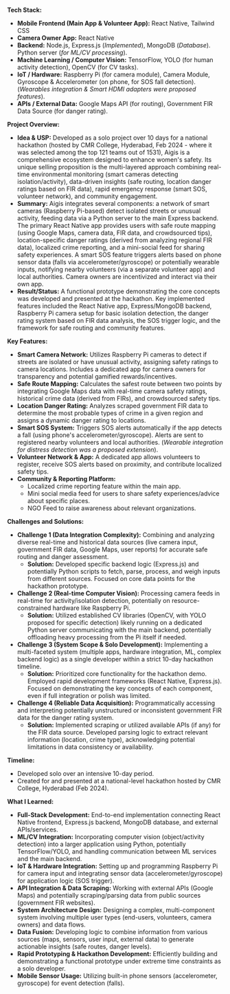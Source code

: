 **Tech Stack:**

- **Mobile Frontend (Main App & Volunteer App):** React Native, Tailwind CSS
- **Camera Owner App:** React Native
- **Backend:** Node.js, Express.js (*Implemented*), MongoDB (*Database*). Python server (*for ML/CV processing*).
- **Machine Learning / Computer Vision:** TensorFlow, YOLO (for human activity detection), OpenCV (for CV tasks).
- **IoT / Hardware:** Raspberry Pi (for camera module), Camera Module, Gyroscope & Accelerometer (on phone, for SOS fall detection). (*Wearables integration & Smart HDMI adapters were proposed features*).
- **APIs / External Data:** Google Maps API (for routing), Government FIR Data Source (for danger rating).

**Project Overview:**

- **Idea & USP:** Developed as a solo project over 10 days for a national hackathon (hosted by CMR College, Hyderabad, Feb 2024 - where it was selected among the top 121 teams out of 1531), Aigis is a comprehensive ecosystem designed to enhance women's safety. Its unique selling proposition is the multi-layered approach combining real-time environmental monitoring (smart cameras detecting isolation/activity), data-driven insights (safe routing, location danger ratings based on FIR data), rapid emergency response (smart SOS, volunteer network), and community engagement.
- **Summary:** Aigis integrates several components: a network of smart cameras (Raspberry Pi-based) detect isolated streets or unusual activity, feeding data via a Python server to the main Express backend. The primary React Native app provides users with safe route mapping (using Google Maps, camera data, FIR data, and crowdsourced tips), location-specific danger ratings (derived from analyzing regional FIR data), localized crime reporting, and a mini-social feed for sharing safety experiences. A smart SOS feature triggers alerts based on phone sensor data (falls via accelerometer/gyroscope) or potentially wearable inputs, notifying nearby volunteers (via a separate volunteer app) and local authorities. Camera owners are incentivized and interact via their own app.
- **Result/Status:** A functional prototype demonstrating the core concepts was developed and presented at the hackathon. Key implemented features included the React Native app, Express/MongoDB backend, Raspberry Pi camera setup for basic isolation detection, the danger rating system based on FIR data analysis, the SOS trigger logic, and the framework for safe routing and community features.

**Key Features:**

- **Smart Camera Network:** Utilizes Raspberry Pi cameras to detect if streets are isolated or have unusual activity, assigning safety ratings to camera locations. Includes a dedicated app for camera owners for transparency and potential gamified rewards/incentives.
- **Safe Route Mapping:** Calculates the safest route between two points by integrating Google Maps data with real-time camera safety ratings, historical crime data (derived from FIRs), and crowdsourced safety tips.
- **Location Danger Rating:** Analyzes scraped government FIR data to determine the most probable types of crime in a given region and assigns a dynamic danger rating to locations.
- **Smart SOS System:** Triggers SOS alerts automatically if the app detects a fall (using phone's accelerometer/gyroscope). Alerts are sent to registered nearby volunteers and local authorities. (*Wearable integration for distress detection was a proposed extension*).
- **Volunteer Network & App:** A dedicated app allows volunteers to register, receive SOS alerts based on proximity, and contribute localized safety tips.
- **Community & Reporting Platform:**
    - Localized crime reporting feature within the main app.
    - Mini social media feed for users to share safety experiences/advice about specific places.
    - NGO Feed to raise awareness about relevant organizations.

**Challenges and Solutions:**

- **Challenge 1 (Data Integration Complexity):** Combining and analyzing diverse real-time and historical data sources (live camera input, government FIR data, Google Maps, user reports) for accurate safe routing and danger assessment.
    - **Solution:** Developed specific backend logic (Express.js) and potentially Python scripts to fetch, parse, process, and weigh inputs from different sources. Focused on core data points for the hackathon prototype.
- **Challenge 2 (Real-time Computer Vision):** Processing camera feeds in real-time for activity/isolation detection, potentially on resource-constrained hardware like Raspberry Pi.
    - **Solution:** Utilized established CV libraries (OpenCV, with YOLO proposed for specific detection) likely running on a dedicated Python server communicating with the main backend, potentially offloading heavy processing from the Pi itself if needed.
- **Challenge 3 (System Scope & Solo Development):** Implementing a multi-faceted system (multiple apps, hardware integration, ML, complex backend logic) as a single developer within a strict 10-day hackathon timeline.
    - **Solution:** Prioritized core functionality for the hackathon demo. Employed rapid development frameworks (React Native, Express.js). Focused on demonstrating the key concepts of each component, even if full integration or polish was limited.
- **Challenge 4 (Reliable Data Acquisition):** Programmatically accessing and interpreting potentially unstructured or inconsistent government FIR data for the danger rating system.
    - **Solution:** Implemented scraping or utilized available APIs (if any) for the FIR data source. Developed parsing logic to extract relevant information (location, crime type), acknowledging potential limitations in data consistency or availability.

**Timeline:**

- Developed solo over an intensive 10-day period.
- Created for and presented at a national-level hackathon hosted by CMR College, Hyderabad (Feb 2024).

**What I Learned:**

- **Full-Stack Development:** End-to-end implementation connecting React Native frontend, Express.js backend, MongoDB database, and external APIs/services.
- **ML/CV Integration:** Incorporating computer vision (object/activity detection) into a larger application using Python, potentially TensorFlow/YOLO, and handling communication between ML services and the main backend.
- **IoT & Hardware Integration:** Setting up and programming Raspberry Pi for camera input and integrating sensor data (accelerometer/gyroscope) for application logic (SOS trigger).
- **API Integration & Data Scraping:** Working with external APIs (Google Maps) and potentially scraping/parsing data from public sources (government FIR websites).
- **System Architecture Design:** Designing a complex, multi-component system involving multiple user types (end-users, volunteers, camera owners) and data flows.
- **Data Fusion:** Developing logic to combine information from various sources (maps, sensors, user input, external data) to generate actionable insights (safe routes, danger levels).
- **Rapid Prototyping & Hackathon Development:** Efficiently building and demonstrating a functional prototype under extreme time constraints as a solo developer.
- **Mobile Sensor Usage:** Utilizing built-in phone sensors (accelerometer, gyroscope) for event detection (falls).
